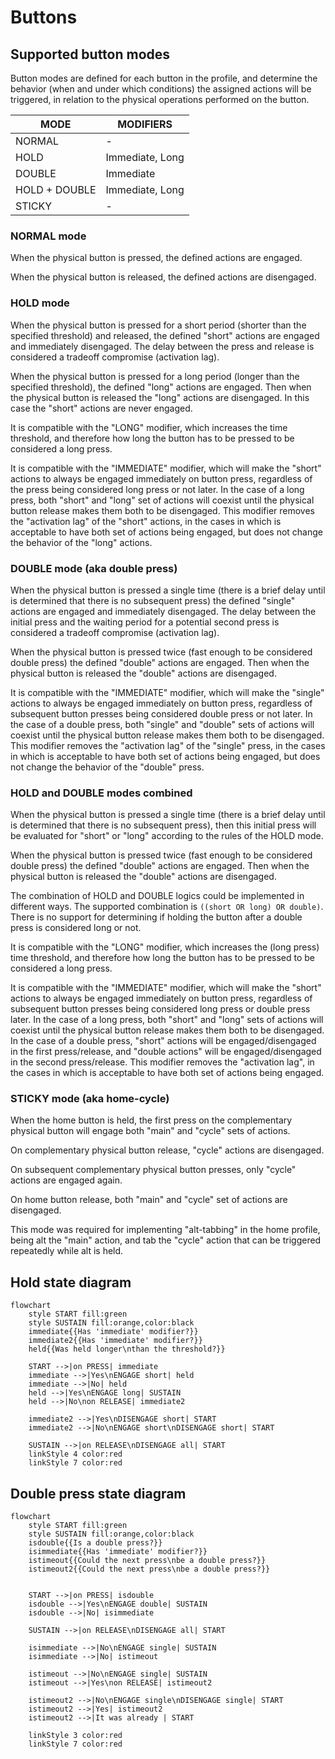 # Buttons

## Supported button modes
Button modes are defined for each button in the profile, and determine the behavior (when and under which conditions) the assigned actions will be triggered, in relation to the physical operations performed on the button.

| MODE | MODIFIERS |
| - | - |
| NORMAL | -
| HOLD | Immediate, Long
| DOUBLE | Immediate
| HOLD + DOUBLE | Immediate, Long
| STICKY | -

### NORMAL mode
When the physical button is pressed, the defined actions are engaged.

When the physical button is released, the defined actions are disengaged.

### HOLD mode
When the physical button is pressed for a short period (shorter than the specified threshold) and released, the defined "short" actions are engaged and immediately disengaged. The delay between the press and release is considered a tradeoff compromise (activation lag).

When the physical button is pressed for a long period (longer than the specified threshold), the defined "long" actions are engaged. Then when the physical button is released the "long" actions are disengaged. In this case the "short" actions are never engaged.

It is compatible with the "LONG" modifier, which increases the time threshold, and therefore how long the button has to be pressed to be considered a long press.

It is compatible with the "IMMEDIATE" modifier, which will make the "short" actions to always be engaged immediately on button press, regardless of the press being considered long press or not later. In the case of a long press, both "short" and "long" set of actions will coexist until the physical button release makes them both to be disengaged. This modifier removes the "activation lag" of the "short" actions, in the cases in which is acceptable to have both set of actions being engaged, but does not change the behavior of the "long" actions.

### DOUBLE mode (aka double press)
When the physical button is pressed a single time (there is a brief delay until is determined that there is no subsequent press) the defined "single" actions are engaged and immediately disengaged. The delay between the initial press and the waiting period for a potential second press is considered a tradeoff compromise (activation lag).

When the physical button is pressed twice (fast enough to be considered double press) the defined "double" actions are engaged. Then when the physical button is released the "double" actions are disengaged.

It is compatible with the "IMMEDIATE" modifier, which will make the "single" actions to always be engaged immediately on button press, regardless of subsequent button presses being considered double press or not later. In the case of a double press, both "single" and "double" sets of actions will coexist until the physical button release makes them both to be disengaged. This modifier removes the "activation lag" of the "single" press, in the cases in which is acceptable to have both set of actions being engaged, but does not change the behavior of the "double" press.

### HOLD and DOUBLE modes combined
When the physical button is pressed a single time (there is a brief delay until is determined that there is no subsequent press), then this initial press will be evaluated for "short" or "long" according to the rules of the HOLD mode.

When the physical button is pressed twice (fast enough to be considered double press) the defined "double" actions are engaged. Then when the physical button is released the "double" actions are disengaged.

The combination of HOLD and DOUBLE logics could be implemented in different ways. The supported combination is `((short OR long) OR double)`. There is no support for determining if holding the button after a double press is considered long or not.

It is compatible with the "LONG" modifier, which increases the (long press) time threshold, and therefore how long the button has to be pressed to be considered a long press.

It is compatible with the "IMMEDIATE" modifier, which will make the "short" actions to always be engaged immediately on button press, regardless of subsequent button presses being considered long press or double press later. In the case of a long press, both "short" and "long" sets of actions will coexist until the physical button release makes them both to be disengaged. In the case of a double press, "short" actions will be engaged/disengaged in the first press/release, and "double actions" will be engaged/disengaged in the second press/release. This modifier removes the "activation lag", in the cases in which is acceptable to have both set of actions being engaged.

### STICKY mode (aka home-cycle)
When the home button is held, the first press on the complementary physical button will engage both "main" and "cycle" sets of actions.

On complementary physical button release, "cycle" actions are disengaged.

On subsequent complementary physical button presses, only "cycle" actions are engaged again.

On home button release, both "main" and "cycle" set of actions are disengaged.

This mode was required for implementing "alt-tabbing" in the home profile, being alt the "main" action, and tab the "cycle" action that can be triggered repeatedly while alt is held.


## Hold state diagram
```mermaid
flowchart
    style START fill:green
    style SUSTAIN fill:orange,color:black
    immediate{{Has 'immediate' modifier?}}
    immediate2{{Has 'immediate' modifier?}}
    held{{Was held longer\nthan the threshold?}}

    START -->|on PRESS| immediate
    immediate -->|Yes\nENGAGE short| held
    immediate -->|No| held
    held -->|Yes\nENGAGE long| SUSTAIN
    held -->|No\non RELEASE| immediate2

    immediate2 -->|Yes\nDISENGAGE short| START
    immediate2 -->|No\nENGAGE short\nDISENGAGE short| START

    SUSTAIN -->|on RELEASE\nDISENGAGE all| START
    linkStyle 4 color:red
    linkStyle 7 color:red
```

## Double press state diagram
```mermaid
flowchart
    style START fill:green
    style SUSTAIN fill:orange,color:black
    isdouble{{Is a double press?}}
    isimmediate{{Has 'immediate' modifier?}}
    istimeout{{Could the next press\nbe a double press?}}
    istimeout2{{Could the next press\nbe a double press?}}


    START -->|on PRESS| isdouble
    isdouble -->|Yes\nENGAGE double| SUSTAIN
    isdouble -->|No| isimmediate

    SUSTAIN -->|on RELEASE\nDISENGAGE all| START

    isimmediate -->|No\nENGAGE single| SUSTAIN
    isimmediate -->|No| istimeout

    istimeout -->|No\nENGAGE single| SUSTAIN
    istimeout -->|Yes\non RELEASE| istimeout2

    istimeout2 -->|No\nENGAGE single\nDISENGAGE single| START
    istimeout2 -->|Yes| istimeout2
    istimeout2 -->|It was already | START

    linkStyle 3 color:red
    linkStyle 7 color:red
```

